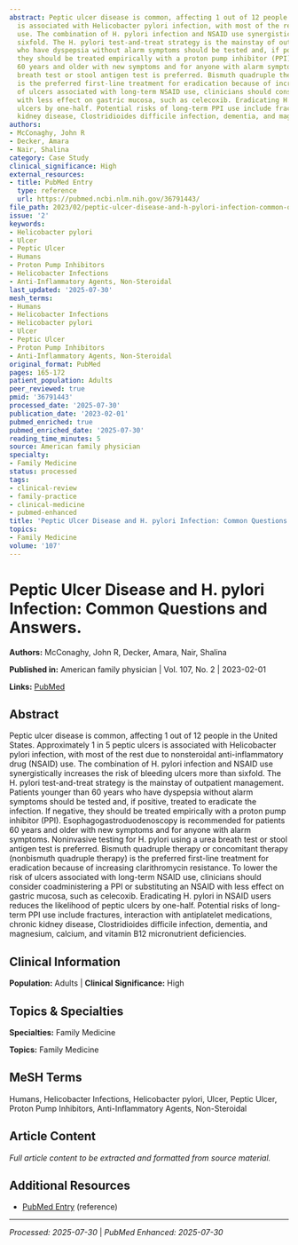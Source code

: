 ```yaml
---
abstract: Peptic ulcer disease is common, affecting 1 out of 12 people in the United States. Approximately 1 in 5 peptic ulcers
  is associated with Helicobacter pylori infection, with most of the rest due to nonsteroidal anti-inflammatory drug (NSAID)
  use. The combination of H. pylori infection and NSAID use synergistically increases the risk of bleeding ulcers more than
  sixfold. The H. pylori test-and-treat strategy is the mainstay of outpatient management. Patients younger than 60 years
  who have dyspepsia without alarm symptoms should be tested and, if positive, treated to eradicate the infection. If negative,
  they should be treated empirically with a proton pump inhibitor (PPI). Esophagogastroduodenoscopy is recommended for patients
  60 years and older with new symptoms and for anyone with alarm symptoms. Noninvasive testing for H. pylori using a urea
  breath test or stool antigen test is preferred. Bismuth quadruple therapy or concomitant therapy (nonbismuth quadruple therapy)
  is the preferred first-line treatment for eradication because of increasing clarithromycin resistance. To lower the risk
  of ulcers associated with long-term NSAID use, clinicians should consider coadministering a PPI or substituting an NSAID
  with less effect on gastric mucosa, such as celecoxib. Eradicating H. pylori in NSAID users reduces the likelihood of peptic
  ulcers by one-half. Potential risks of long-term PPI use include fractures, interaction with antiplatelet medications, chronic
  kidney disease, Clostridioides difficile infection, dementia, and magnesium, calcium, and vitamin B12 micronutrient deficiencies.
authors:
- McConaghy, John R
- Decker, Amara
- Nair, Shalina
category: Case Study
clinical_significance: High
external_resources:
- title: PubMed Entry
  type: reference
  url: https://pubmed.ncbi.nlm.nih.gov/36791443/
file_path: 2023/02/peptic-ulcer-disease-and-h-pylori-infection-common-questions.md
issue: '2'
keywords:
- Helicobacter pylori
- Ulcer
- Peptic Ulcer
- Humans
- Proton Pump Inhibitors
- Helicobacter Infections
- Anti-Inflammatory Agents, Non-Steroidal
last_updated: '2025-07-30'
mesh_terms:
- Humans
- Helicobacter Infections
- Helicobacter pylori
- Ulcer
- Peptic Ulcer
- Proton Pump Inhibitors
- Anti-Inflammatory Agents, Non-Steroidal
original_format: PubMed
pages: 165-172
patient_population: Adults
peer_reviewed: true
pmid: '36791443'
processed_date: '2025-07-30'
publication_date: '2023-02-01'
pubmed_enriched: true
pubmed_enriched_date: '2025-07-30'
reading_time_minutes: 5
source: American family physician
specialty:
- Family Medicine
status: processed
tags:
- clinical-review
- family-practice
- clinical-medicine
- pubmed-enhanced
title: 'Peptic Ulcer Disease and H. pylori Infection: Common Questions and Answers.'
topics:
- Family Medicine
volume: '107'
---
```


# Peptic Ulcer Disease and H. pylori Infection: Common Questions and Answers.

**Authors:** McConaghy, John R, Decker, Amara, Nair, Shalina

**Published in:** American family physician | Vol. 107, No. 2 | 2023-02-01

**Links:** [PubMed](https://pubmed.ncbi.nlm.nih.gov/36791443/)

## Abstract

Peptic ulcer disease is common, affecting 1 out of 12 people in the United States. Approximately 1 in 5 peptic ulcers is associated with Helicobacter pylori infection, with most of the rest due to nonsteroidal anti-inflammatory drug (NSAID) use. The combination of H. pylori infection and NSAID use synergistically increases the risk of bleeding ulcers more than sixfold. The H. pylori test-and-treat strategy is the mainstay of outpatient management. Patients younger than 60 years who have dyspepsia without alarm symptoms should be tested and, if positive, treated to eradicate the infection. If negative, they should be treated empirically with a proton pump inhibitor (PPI). Esophagogastroduodenoscopy is recommended for patients 60 years and older with new symptoms and for anyone with alarm symptoms. Noninvasive testing for H. pylori using a urea breath test or stool antigen test is preferred. Bismuth quadruple therapy or concomitant therapy (nonbismuth quadruple therapy) is the preferred first-line treatment for eradication because of increasing clarithromycin resistance. To lower the risk of ulcers associated with long-term NSAID use, clinicians should consider coadministering a PPI or substituting an NSAID with less effect on gastric mucosa, such as celecoxib. Eradicating H. pylori in NSAID users reduces the likelihood of peptic ulcers by one-half. Potential risks of long-term PPI use include fractures, interaction with antiplatelet medications, chronic kidney disease, Clostridioides difficile infection, dementia, and magnesium, calcium, and vitamin B12 micronutrient deficiencies.

## Clinical Information

**Population:** Adults | **Clinical Significance:** High

## Topics & Specialties

**Specialties:** Family Medicine

**Topics:** Family Medicine

## MeSH Terms

Humans, Helicobacter Infections, Helicobacter pylori, Ulcer, Peptic Ulcer, Proton Pump Inhibitors, Anti-Inflammatory Agents, Non-Steroidal

## Article Content

*Full article content to be extracted and formatted from source material.*

## Additional Resources

- [PubMed Entry](https://pubmed.ncbi.nlm.nih.gov/36791443/) (reference)

---

*Processed: 2025-07-30* | *PubMed Enhanced: 2025-07-30*
